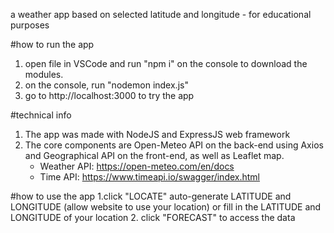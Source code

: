 a weather app based on selected latitude and longitude - for educational purposes

#how to run the app

1. open file in VSCode and run "npm i" on the console to download the modules.
2. on the console, run "nodemon index.js"
3. go to http://localhost:3000 to try the app

#technical info
1. The app was made with NodeJS and ExpressJS web framework
2. The core components are Open-Meteo API on the back-end using Axios and Geographical API on the front-end, as well as Leaflet map.
   - Weather API: https://open-meteo.com/en/docs
   - Time API: https://www.timeapi.io/swagger/index.html

#how to use the app 
1.click "LOCATE" auto-generate LATITUDE and LONGITUDE (allow website to use your location) 
or fill in the LATITUDE and LONGITUDE of your location
2. click "FORECAST" to access the data

